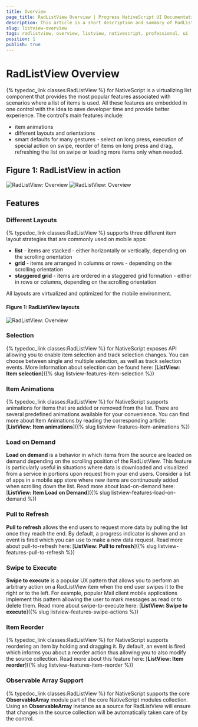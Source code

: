 ```yaml
---
title: Overview
page_title: RadListView Overview | Progress NativeScript UI Documentation
description: This article is a short description and summary of RadListView's features.
slug: listview-overview
tags: radlistview, overview, listview, nativescript, professional, ui
position: 1
publish: true
---
```


# RadListView Overview

{% typedoc_link classes:RadListView %} for NativeScript is a virtualizing list component that provides the most popular features associated with scenarios where a list of items is used. All these features are embedded in one control with the idea to save developer time and provide better experience. The control's main features include:

* item animations
* different layouts and orientations
* smart defaults for many gestures - select on long press, execution of special action on swipe, reorder of items on long press and drag, refreshing the list on swipe or loading more items only when needed.

## __Figure 1: RadListView in action__

![RadListView: Overview](../../img/ns_ui/list-view-overview_2.png "iOS") ![RadListView: Overview](../../img/ns_ui/list-view-overview_3.png "iOS")

## Features

### Different Layouts

{% typedoc_link classes:RadListView %} supports three different item layout strategies that are commonly used on mobile apps:

* **list** - items are stacked - either horizontally or vertically, depending on the scrolling orientation
* **grid** - items are arranged in columns or rows - depending on the scrolling orientation
* **staggered grid** - items are ordered in a staggered grid formation - either in rows or columns, depending on the scrolling orientation

All layouts are virtualized and optimized for the mobile environment.

#### __Figure 1: RadListView layouts__

![RadListView: Overview](../../img/ns_ui/list-view-overview_1.png "Android")

### Selection

{% typedoc_link classes:RadListView %} for NativeScript exposes API allowing you to enable item selection and track selection changes. You can choose between single and multiple selection, as well as track selection events. More information about selection can be found here: [**ListView: Item selection**]({% slug listview-features-item-selection %})

### Item Animations

{% typedoc_link classes:RadListView %} for NativeScript supports animations for items that are added or removed from the list. There are several predefined animations available for your convenience. You can find more about Item Animations by reading the corresponding article: [**ListView: Item animations**]({% slug listview-features-item-animations %})

### Load on Demand

**Load on demand** is a behavior in which items from the source are loaded on demand depending on the scrolling position of the RadListView. This feature is particularly useful in situations where data is downloaded and visualized from a service in portions upon request from your end users. Consider a list of apps in a mobile app store where new items are continuously added when scrolling down the list. Read more about load-on-demand here: [**ListView: Item Load on Demand**]({% slug listview-features-load-on-demand %})

### Pull to Refresh

**Pull to refresh** allows the end users to request more data by pulling the list once they reach the end. By default, a progress indicator is shown and an event is fired which you can use to make a new data request. Read more about pull-to-refresh here: [**ListView: Pull to refresh**]({% slug listview-features-pull-to-refresh %})

### Swipe to Execute

**Swipe to execute** is a popular UX pattern that allows you to perform an arbitrary action on a RadListView item when the end user swipes it to the right or to the left. For example, popular Mail client mobile applications implement this pattern allowing the user to mark messages as read or to delete them. Read more about swipe-to-execute here: [**ListView: Swipe to execute**]({% slug listview-features-swipe-actions %})

### Item Reorder

{% typedoc_link classes:RadListView %} for NativeScript supports reordering an item by holding and dragging it. By default, an event is fired which informs you about a reorder action thus allowing you to also modify the source collection. Read more about this feature here: [**ListView: Item reorder**]({% slug listview-features-item-reorder %})

### Observable Array Support

{% typedoc_link classes:RadListView %} for NativeScript supports the core **ObservableArray** module part of the core NativeScript modules collection. Using an **ObservableArray** instance as a source for RadListView will ensure that changes in the source collection will be automatically taken care of by the control.
